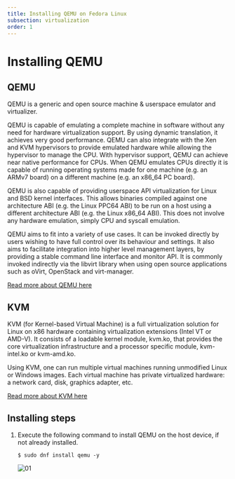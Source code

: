 ```yaml
---
title: Installing QEMU on Fedora Linux  
subsection: virtualization  
order: 1  
---
```


# Installing QEMU

## QEMU 

QEMU is a generic and open source machine & userspace emulator and virtualizer.

QEMU is capable of emulating a complete machine in software without any need for hardware virtualization support. By using dynamic translation, it achieves very good performance. QEMU can also integrate with the Xen and KVM hypervisors to provide emulated hardware while allowing the hypervisor to manage the CPU. With hypervisor support, QEMU can achieve near native performance for CPUs. When QEMU emulates CPUs directly it is capable of running operating systems made for one machine (e.g. an ARMv7 board) on a different machine (e.g. an x86_64 PC board).

QEMU is also capable of providing userspace API virtualization for Linux and BSD kernel interfaces. This allows binaries compiled against one architecture ABI (e.g. the Linux PPC64 ABI) to be run on a host using a different architecture ABI (e.g. the Linux x86_64 ABI). This does not involve any hardware emulation, simply CPU and syscall emulation.

QEMU aims to fit into a variety of use cases. It can be invoked directly by users wishing to have full control over its behaviour and settings. It also aims to facilitate integration into higher level management layers, by providing a stable command line interface and monitor API. It is commonly invoked indirectly via the libvirt library when using open source applications such as oVirt, OpenStack and virt-manager.

[Read more about QEMU here](https://www.qemu.org/)

## KVM

KVM (for Kernel-based Virtual Machine) is a full virtualization solution for Linux on x86 hardware containing virtualization extensions (Intel VT or AMD-V). It consists of a loadable kernel module, kvm.ko, that provides the core virtualization infrastructure and a processor specific module, kvm-intel.ko or kvm-amd.ko.

Using KVM, one can run multiple virtual machines running unmodified Linux or Windows images. Each virtual machine has private virtualized hardware: a network card, disk, graphics adapter, etc.

[Read more about KVM here](https://www.linux-kvm.org/page/Main_Page)

## Installing steps

1. Execute the following command to install QEMU on the host device, if not already installed.  
   ```console
   $ sudo dnf install qemu -y
   ```
   ![01](https://user-images.githubusercontent.com/49605954/127774416-b748ce6e-5c04-40d8-8470-7962b57053e4.png)  
